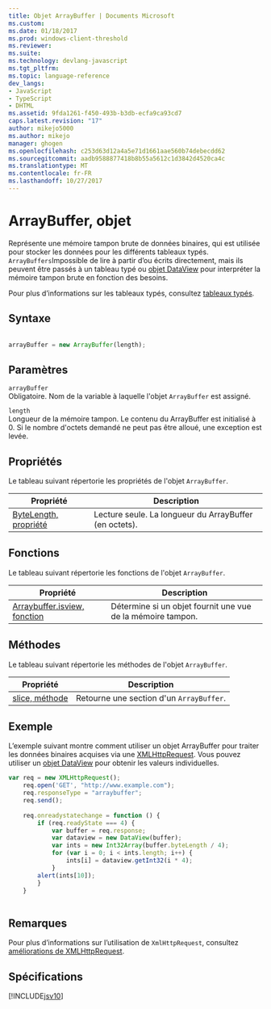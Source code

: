 ```yaml
---
title: Objet ArrayBuffer | Documents Microsoft
ms.custom: 
ms.date: 01/18/2017
ms.prod: windows-client-threshold
ms.reviewer: 
ms.suite: 
ms.technology: devlang-javascript
ms.tgt_pltfrm: 
ms.topic: language-reference
dev_langs:
- JavaScript
- TypeScript
- DHTML
ms.assetid: 9fda1261-f450-493b-b3db-ecfa9ca93cd7
caps.latest.revision: "17"
author: mikejo5000
ms.author: mikejo
manager: ghogen
ms.openlocfilehash: c253d63d12a4a5e71d1661aae560b74debecdd62
ms.sourcegitcommit: aadb9588877418b8b55a5612c1d3842d4520ca4c
ms.translationtype: MT
ms.contentlocale: fr-FR
ms.lasthandoff: 10/27/2017
---
```

# <a name="arraybuffer-object"></a>ArrayBuffer, objet
Représente une mémoire tampon brute de données binaires, qui est utilisée pour stocker les données pour les différents tableaux typés. `ArrayBuffers`Impossible de lire à partir d’ou écrits directement, mais ils peuvent être passés à un tableau typé ou [objet DataView](../../javascript/reference/dataview-object.md) pour interpréter la mémoire tampon brute en fonction des besoins.  
  
 Pour plus d’informations sur les tableaux typés, consultez [tableaux typés](../../javascript/advanced/typed-arrays-javascript.md).  
  
## <a name="syntax"></a>Syntaxe  
  
```JavaScript  
  
arrayBuffer = new ArrayBuffer(length);  
```  
  
## <a name="parameters"></a>Paramètres  
 `arrayBuffer`  
 Obligatoire. Nom de la variable à laquelle l'objet `ArrayBuffer` est assigné.  
  
 `length`  
 Longueur de la mémoire tampon. Le contenu du ArrayBuffer est initialisé à 0. Si le nombre d'octets demandé ne peut pas être alloué, une exception est levée.  
  
## <a name="properties"></a>Propriétés  
 Le tableau suivant répertorie les propriétés de l'objet `ArrayBuffer`.  
  
|Propriété|Description|  
|--------------|-----------------|  
|[ByteLength, propriété](../../javascript/reference/bytelength-property-arraybuffer.md)|Lecture seule. La longueur du ArrayBuffer (en octets).|  
  
## <a name="functions"></a>Fonctions  
 Le tableau suivant répertorie les fonctions de l'objet `ArrayBuffer`.  
  
|Propriété|Description|  
|--------------|-----------------|  
|[Arraybuffer.isview, fonction](../../javascript/reference/arraybuffer-isview-function-arraybuffer.md)|Détermine si un objet fournit une vue de la mémoire tampon.|  
  
## <a name="methods"></a>Méthodes  
 Le tableau suivant répertorie les méthodes de l'objet `ArrayBuffer`.  
  
|Propriété|Description|  
|--------------|-----------------|  
|[slice, méthode](../../javascript/reference/slice-method-arraybuffer.md)|Retourne une section d'un `ArrayBuffer`.|  
  
## <a name="example"></a>Exemple  
 L’exemple suivant montre comment utiliser un objet ArrayBuffer pour traiter les données binaires acquises via une [XMLHttpRequest](http://msdn.microsoft.com/library/ie/ms535874\(v=vs.85\).aspx). Vous pouvez utiliser un [objet DataView](../../javascript/reference/dataview-object.md) pour obtenir les valeurs individuelles.  
  
```JavaScript  
var req = new XMLHttpRequest();  
    req.open('GET', "http://www.example.com");  
    req.responseType = "arraybuffer";  
    req.send();  
  
    req.onreadystatechange = function () {  
        if (req.readyState === 4) {  
            var buffer = req.response;  
            var dataview = new DataView(buffer);  
            var ints = new Int32Array(buffer.byteLength / 4);  
            for (var i = 0; i < ints.length; i++) {  
                ints[i] = dataview.getInt32(i * 4);  
            }  
        alert(ints[10]);  
        }  
    }  
  
```  
  
## <a name="remarks"></a>Remarques  
 Pour plus d’informations sur l’utilisation de `XmlHttpRequest`, consultez [améliorations de XMLHttpRequest](http://msdn.microsoft.com/en-us/be09137c-6546-441b-b953-dcbf72b77069).  
  
## <a name="requirements"></a>Spécifications  
 [!INCLUDE[jsv10](../../javascript/reference/includes/jsv10-md.md)]